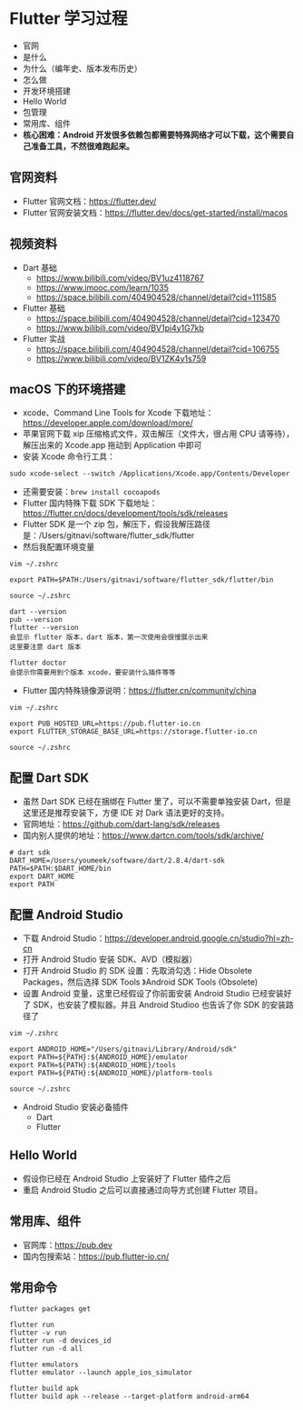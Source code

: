 
# Flutter 学习过程

- 官网
- 是什么
- 为什么（编年史、版本发布历史）
- 怎么做
- 开发环境搭建
- Hello World
- 包管理
- 常用库、组件
- **核心困难：Android 开发很多依赖包都需要特殊网络才可以下载，这个需要自己准备工具，不然很难跑起来。**

## 官网资料

- Flutter 官网文档：<https://flutter.dev/>
- Flutter 官网安装文档：<https://flutter.dev/docs/get-started/install/macos>

## 视频资料

- Dart 基础
    - <https://www.bilibili.com/video/BV1uz4118767>
    - <https://www.imooc.com/learn/1035>
    - <https://space.bilibili.com/404904528/channel/detail?cid=111585>
- Flutter 基础
    - <https://space.bilibili.com/404904528/channel/detail?cid=123470> 
    - <https://www.bilibili.com/video/BV1pi4y1G7kb> 
- Flutter 实战
    - <https://space.bilibili.com/404904528/channel/detail?cid=106755>
    - <https://www.bilibili.com/video/BV1ZK4y1s759>

## macOS 下的环境搭建

- xcode、Command Line Tools for Xcode 下载地址：<https://developer.apple.com/download/more/>
- 苹果官网下载 xip 压缩格式文件，双击解压（文件大，很占用 CPU 请等待），解压出来的 Xcode.app 拖动到 Application 中即可
- 安装 Xcode 命令行工具：

```
sudo xcode-select --switch /Applications/Xcode.app/Contents/Developer
```

- 还需要安装：`brew install cocoapods`
- Flutter 国内特殊下载 SDK 下载地址：<https://flutter.cn/docs/development/tools/sdk/releases>
- Flutter SDK 是一个 zip 包，解压下，假设我解压路径是：/Users/gitnavi/software/flutter_sdk/flutter
- 然后我配置环境变量

```
vim ~/.zshrc

export PATH=$PATH:/Users/gitnavi/software/flutter_sdk/flutter/bin

source ~/.zshrc

dart --version
pub --version
flutter --version
会显示 flutter 版本，dart 版本，第一次使用会很慢展示出来
这里要注意 dart 版本

flutter doctor
会提示你需要用到个版本 xcode，要安装什么插件等等
```

- Flutter 国内特殊镜像源说明：<https://flutter.cn/community/china>

```
vim ~/.zshrc

export PUB_HOSTED_URL=https://pub.flutter-io.cn
export FLUTTER_STORAGE_BASE_URL=https://storage.flutter-io.cn

source ~/.zshrc
```

## 配置 Dart SDK

- 虽然 Dart SDK 已经在捆绑在 Flutter 里了，可以不需要单独安装 Dart，但是这里还是推荐安装下，方便 IDE 对 Dark 语法更好的支持。
- 官网地址：<https://github.com/dart-lang/sdk/releases>
- 国内别人提供的地址：<https://www.dartcn.com/tools/sdk/archive/>

```
# dart sdk
DART_HOME=/Users/youmeek/software/dart/2.8.4/dart-sdk
PATH=$PATH:$DART_HOME/bin
export DART_HOME
export PATH
```


## 配置 Android Studio

- 下载 Android Studio：<https://developer.android.google.cn/studio?hl=zh-cn>
- 打开 Android Studio 安装 SDK、AVD（模拟器）
- 打开 Android Studio 的 SDK 设置：先取消勾选：Hide Obsolete Packages，然后选择 SDK Tools 》Android SDK Tools (Obsolete)
- 设置 Android 变量，这里已经假设了你前面安装 Android Studio 已经安装好了 SDK，也安装了模拟器。并且 Android Studioo 也告诉了你 SDK 的安装路径了

```
vim ~/.zshrc

export ANDROID_HOME="/Users/gitnavi/Library/Android/sdk"
export PATH=${PATH}:${ANDROID_HOME}/emulator
export PATH=${PATH}:${ANDROID_HOME}/tools
export PATH=${PATH}:${ANDROID_HOME}/platform-tools

source ~/.zshrc
```

- Android Studio 安装必备插件
    - Dart
    - Flutter


## Hello World

- 假设你已经在 Android Studio 上安装好了 Flutter 插件之后
- 重启 Android Studio 之后可以直接通过向导方式创建 Flutter 项目。


## 常用库、组件

- 官网库：<https://pub.dev>
- 国内包搜索站：<https://pub.flutter-io.cn/>

## 常用命令

```
flutter packages get

flutter run
flutter -v run
flutter run -d devices_id
flutter run -d all

flutter emulators
flutter emulator --launch apple_ios_simulator

flutter build apk
flutter build apk --release --target-platform android-arm64
```